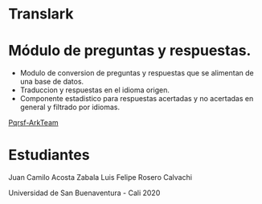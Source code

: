 # Translark
# Módulo de preguntas y respuestas.
<ul>
<li>Modulo de conversion de preguntas y respuestas que se alimentan de una base de datos.<br>
<li>Traduccion y respuestas en el idioma origen.<br>
<li>Componente estadistico para respuestas acertadas y no acertadas en general y filtrado por idiomas.<br>
</ul>
<a href="https://pqrsf-arkteam.web.app/">Pqrsf-ArkTeam</a>

# Estudiantes
Juan Camilo Acosta Zabala
Luis Felipe Rosero Calvachi

Universidad de San Buenaventura - Cali
2020
